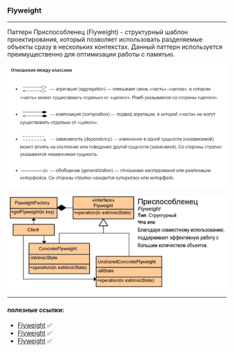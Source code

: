### Flyweight

---

Паттерн Приспособленец (Flyweight) - структурный шаблон проектирования, который позволяет использовать разделяемые объекты сразу в нескольких контекстах. Данный паттерн используется преимущественно для оптимизации работы с памятью.

![Patterns](https://github.com/georgedem975/georgedem975/blob/master/assets/relationships%20between%20classes.png)

![Flyweight](https://github.com/georgedem975/georgedem975/blob/master/assets/flyweight.jpg)

---

#### полезные ссылки:
+ [Flyweight](https://ru.wikipedia.org/wiki/Приспособленец_(шаблон_проектирования)) ✅
+ [Flyweight](https://metanit.com/sharp/patterns/4.7.php) ✅
+ [Flyweight](https://habr.com/ru/post/88393/) ✅